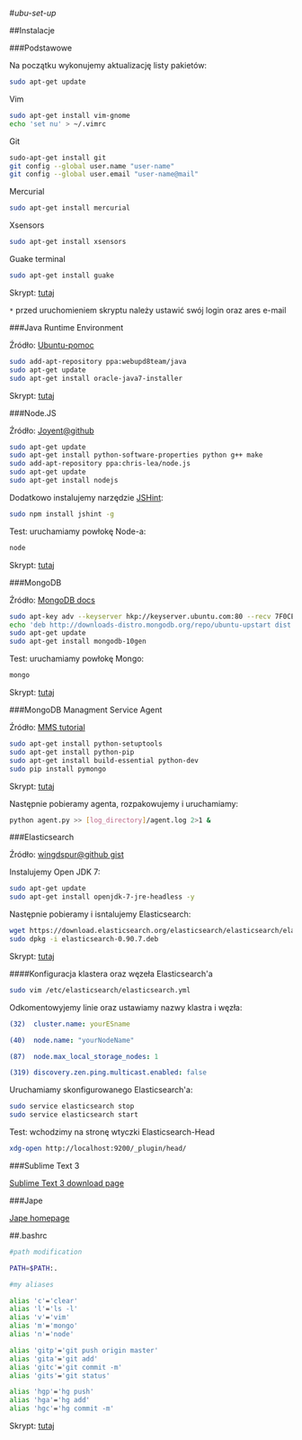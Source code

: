 #*ubu-set-up*

##Instalacje

###Podstawowe

Na początku wykonujemy aktualizację listy pakietów:

```sh
sudo apt-get update
```

Vim

```sh
sudo apt-get install vim-gnome
echo 'set nu' > ~/.vimrc
```

Git

```sh
sudo-apt-get install git
git config --global user.name "user-name"
git config --global user.email "user-name@mail"
```

Mercurial

```sh
sudo apt-get install mercurial
```

Xsensors

```sh
sudo apt-get install xsensors
```

Guake terminal

```sh
sudo apt-get install guake
```

Skrypt: [tutaj](./scripts/basics.sh)

`*` przed uruchomieniem skryptu należy ustawić swój login oraz ares e-mail

###Java Runtime Environment

Źródło: [Ubuntu-pomoc](http://www.ubuntu-pomoc.org/ubuntu-12-04-instalacja-oracle-java-runtime-jre-7/)

```sh
sudo add-apt-repository ppa:webupd8team/java
sudo apt-get update
sudo apt-get install oracle-java7-installer
```

Skrypt: [tutaj](./scripts/java.sh)

###Node.JS

Źródło: [Joyent@github](https://github.com/joyent/node/wiki/Installing-Node.js-via-package-manager#ubuntu-mint-elementary-os)

```sh
sudo apt-get update
sudo apt-get install python-software-properties python g++ make
sudo add-apt-repository ppa:chris-lea/node.js
sudo apt-get update
sudo apt-get install nodejs
```

Dodatkowo instalujemy narzędzie [JSHint](http://www.jshint.com/):

```sh
sudo npm install jshint -g
```

Test: uruchamiamy powłokę Node-a:

```sh
node
```

Skrypt: [tutaj](./scripts/node.sh)

###MongoDB

Źródło: [MongoDB docs](http://docs.mongodb.org/manual/tutorial/install-mongodb-on-ubuntu/)

```sh
sudo apt-key adv --keyserver hkp://keyserver.ubuntu.com:80 --recv 7F0CEB10
echo 'deb http://downloads-distro.mongodb.org/repo/ubuntu-upstart dist 10gen' | sudo tee /etc/apt/sources.list.d/mongodb.list
sudo apt-get update
sudo apt-get install mongodb-10gen
```

Test: uruchamiamy powłokę Mongo:

```sh
mongo
```

Skrypt: [tutaj](./scripts/mongo.sh)

###MongoDB Managment Service Agent

Źródło: [MMS tutorial](http://mms.mongodb.com/help/monitoring/tutorial/#tutorial-install-mms-agent)

```sh
sudo apt-get install python-setuptools 
sudo apt-get install python-pip 
sudo apt-get install build-essential python-dev 
sudo pip install pymongo
```

Skrypt: [tutaj](./scripts/mmsagent.sh)

Następnie pobieramy agenta, rozpakowujemy i uruchamiamy:

```sh
python agent.py >> [log_directory]/agent.log 2>1 &
```

###Elasticsearch

Źródło: [wingdspur@github gist](https://gist.github.com/wingdspur/2026107)

Instalujemy Open JDK 7:

```sh
sudo apt-get update
sudo apt-get install openjdk-7-jre-headless -y
```

Następnie pobieramy i isntalujemy Elasticsearch:

```sh
wget https://download.elasticsearch.org/elasticsearch/elasticsearch/elasticsearch-0.90.7.deb
sudo dpkg -i elasticsearch-0.90.7.deb
```

Skrypt: [tutaj](./scripts/elasticsearch.sh)

####Konfiguracja klastera oraz węzeła Elasticsearch'a

```sh
sudo vim /etc/elasticsearch/elasticsearch.yml
```

Odkomentowyjemy linie oraz ustawiamy nazwy klastra i węzła:

```yml
(32)  cluster.name: yourESname

(40)  node.name: "yourNodeName"

(87)  node.max_local_storage_nodes: 1

(319) discovery.zen.ping.multicast.enabled: false
```

Uruchamiamy skonfigurowanego Elasticsearch'a:

```sh
sudo service elasticsearch stop
sudo service elasticsearch start
```

Test: wchodzimy na stronę wtyczki Elasticsearch-Head

```sh
xdg-open http://localhost:9200/_plugin/head/
```

###Sublime Text 3

[Sublime Text 3 download page](http://www.sublimetext.com/3)

###Jape

[Jape homepage](http://www.cs.ox.ac.uk/people/bernard.sufrin/jape.html)

##.bashrc

```sh
#path modification

PATH=$PATH:.

#my aliases

alias 'c'='clear'
alias 'l'='ls -l'
alias 'v'='vim'
alias 'm'='mongo'
alias 'n'='node'

alias 'gitp'='git push origin master'
alias 'gita'='git add'
alias 'gitc'='git commit -m'
alias 'gits'='git status'

alias 'hgp'='hg push'
alias 'hga'='hg add'
alias 'hgc'='hg commit -m'
```

Skrypt: [tutaj](./scripts/bashrc.sh)
